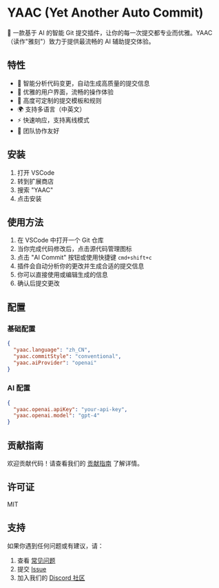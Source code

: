 # YAAC (Yet Another Auto Commit)

🚀 一款基于 AI 的智能 Git 提交插件，让你的每一次提交都专业而优雅。YAAC（读作"雅刻"）致力于提供最流畅的 AI 辅助提交体验。

## 特性

- 🤖 智能分析代码变更，自动生成高质量的提交信息
- 🎨 优雅的用户界面，流畅的操作体验
- 🔧 高度可定制的提交模板和规则
- 🌍 支持多语言（中英文）
- ⚡ 快速响应，支持离线模式
- 🤝 团队协作友好

## 安装

1. 打开 VSCode
2. 转到扩展商店
3. 搜索 "YAAC"
4. 点击安装

## 使用方法

1. 在 VSCode 中打开一个 Git 仓库
2. 当你完成代码修改后，点击源代码管理图标
3. 点击 "AI Commit" 按钮或使用快捷键 `cmd+shift+c`
4. 插件会自动分析你的更改并生成合适的提交信息
5. 你可以直接使用或编辑生成的信息
6. 确认后提交更改

## 配置

### 基础配置

```json
{
  "yaac.language": "zh_CN",
  "yaac.commitStyle": "conventional",
  "yaac.aiProvider": "openai"
}
```

### AI 配置

```json
{
  "yaac.openai.apiKey": "your-api-key",
  "yaac.openai.model": "gpt-4"
}
```

## 贡献指南

欢迎贡献代码！请查看我们的 [贡献指南](CONTRIBUTING.md) 了解详情。

## 许可证

MIT

## 支持

如果你遇到任何问题或有建议，请：

1. 查看 [常见问题](FAQ.md)
2. 提交 [Issue](https://github.com/cs-magic/yaac/issues)
3. 加入我们的 [Discord 社区](https://discord.gg/yaac)
